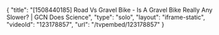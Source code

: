 {
    "title": "[1508440185] Road Vs Gravel Bike - Is A Gravel Bike Really Any Slower? | GCN Does Science",
    "type": "solo",
    "layout": "iframe-static",
    "videoId": "123178857",
    "url": "\/tvpembed\/123178857"
}